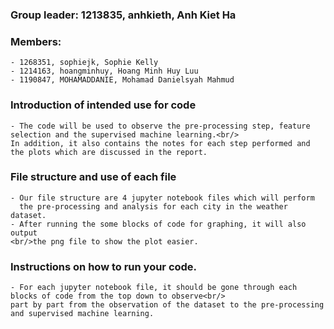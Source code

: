 ### Group leader: 1213835, anhkieth, Anh Kiet Ha
### Members:
    - 1268351, sophiejk, Sophie Kelly
    - 1214163, hoangminhuy, Hoang Minh Huy Luu
    - 1190847, MOHAMADDANIE, Mohamad Danielsyah Mahmud
### Introduction of intended use for code
    - The code will be used to observe the pre-processing step, feature selection and the supervised machine learning.<br/>
    In addition, it also contains the notes for each step performed and the plots which are discussed in the report.
### File structure and use of each file
    - Our file structure are 4 jupyter notebook files which will perform
      the pre-processing and analysis for each city in the weather dataset.
    - After running the some blocks of code for graphing, it will also output
    <br/>the png file to show the plot easier.
### Instructions on how to run your code.
    - For each jupyter notebook file, it should be gone through each blocks of code from the top down to observe<br/>
    part by part from the observation of the dataset to the pre-processing and supervised machine learning.
